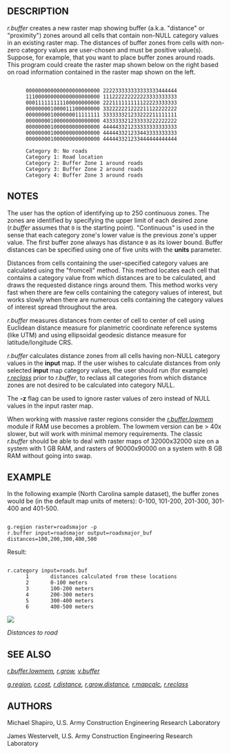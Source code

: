 
## DESCRIPTION

*r.buffer* creates a new raster map showing
buffer (a.k.a. "distance" or "proximity") zones around all
cells that contain non-NULL category values in an existing
raster map. The distances of buffer zones from cells with
non-zero category values are user-chosen and must be positive value(s).
Suppose, for example, that you want to place buffer zones around
roads. This program could create the raster map
shown below on the right based on road information
contained in the raster map shown on the left.

```

      000000000000000000000000 222233333333333333444444
      111000000000000000000000 111222222222223333333333
      000111111111100000000000 222111111111122223333333
      000000001000011100000000 332222221222211122222222
      000000001000000011111111 333333321233222211111111
      000000001000000000000000 433333321233333222222222
      000000001000000000000000 444443321233333333333333
      000000001000000000000000 444443321233443333333333
      000000001000000000000000 444443321233444444444444

      Category 0: No roads
      Category 1: Road location
      Category 2: Buffer Zone 1 around roads
      Category 3: Buffer Zone 2 around roads
      Category 4: Buffer Zone 3 around roads

```

## NOTES

The user has the option of identifying up to 250 continuous zones.
The zones are identified by specifying the upper limit of each desired
zone (*r.buffer* assumes that `0` is the starting
point). "Continuous" is used in the sense that each category zone's
lower value is the previous zone's upper value. The first buffer zone
always has distance `0` as its lower bound. Buffer distances
can be specified using one of five units with the **units** parameter.

Distances from cells containing the user-specified category values
are calculated using the "fromcell" method. This method locates each
cell that contains a category value from which distances are to be
calculated, and draws the requested distance rings around
them. This method works very fast when there are few cells
containing the category values of interest, but works
slowly when there are numerous cells containing the
category values of interest spread throughout the area.

*r.buffer* measures distances from center of cell to
center of cell using Euclidean distance measure for
planimetric coordinate reference systems (like UTM) and using ellipsoidal
geodesic distance measure for latitude/longitude CRS.

*r.buffer* calculates distance zones from all cells having
non-NULL category values in the **input** map. If the user wishes
to calculate distances from only selected **input** map category
values, the user should run (for example)
*[r.reclass](r.reclass.html)* prior to
*r.buffer*, to reclass all categories from which distance zones
are not desired to be calculated into category NULL.

The **-z** flag can be used to ignore raster values of zero instead of NULL
values in the input raster map.

When working with massive raster regions consider
the *[r.buffer.lowmem](r.buffer.lowmem.html)* module
if RAM use becomes a problem. The lowmem version can be > 40x
slower, but will work with minimal memory requirements. The
classic *r.buffer* should be able to deal with raster maps of
32000x32000 size on a system with 1 GB RAM, and rasters of 90000x90000
on a system with 8 GB RAM without going into swap.

## EXAMPLE

In the following example (North Carolina sample dataset), the buffer zones
would be (in the default map units of meters): 0-100, 101-200, 201-300,
301-400 and 401-500.

```

g.region raster=roadsmajor -p
r.buffer input=roadsmajor output=roadsmajor_buf distances=100,200,300,400,500

```

Result:

```

r.category input=roads.buf
      1       distances calculated from these locations
      2       0-100 meters
      3       100-200 meters
      4       200-300 meters
      5       300-400 meters
      6       400-500 meters

```

![](r_buffer_road.png)

*Distances to road*

## SEE ALSO

*[r.buffer.lowmem](r.buffer.lowmem.html),
[r.grow](r.grow.html),
[v.buffer](v.buffer.html)*

*[g.region](g.region.html),
[r.cost](r.cost.html),
[r.distance](r.distance.html),
[r.grow.distance](r.grow.distance.html),
[r.mapcalc](r.mapcalc.html),
[r.reclass](r.reclass.html)*

## AUTHORS

Michael Shapiro, U.S. Army Construction Engineering
Research Laboratory

James Westervelt, U.S. Army Construction Engineering
Research Laboratory
